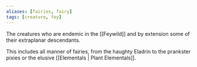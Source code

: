 ```yaml
---
aliases: [fairies, fairy]
tags: [creature, fey]
---
```

The creatures who are endemic in the [[Feywild]] and by extension some of their extraplanar descendants.

This includes all manner of fairies, from the haughty Eladrin to the prankster pixies or the elusive [[Elementals | Plant Elementals]].
